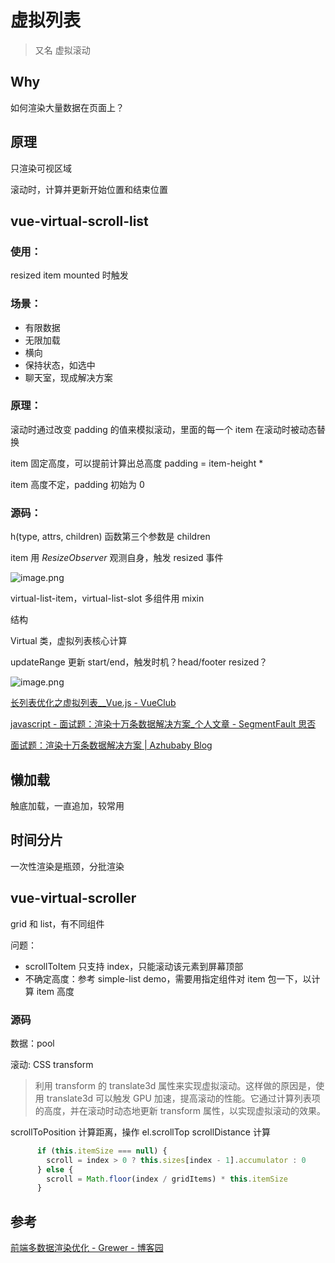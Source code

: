 # 虚拟列表

> 又名 虚拟滚动

## Why

如何渲染大量数据在页面上？

## 原理

只渲染可视区域

滚动时，计算并更新开始位置和结束位置

## vue-virtual-scroll-list

### 使用：
resized  item mounted 时触发

### 场景：

- 有限数据
- 无限加载
- 横向
- 保持状态，如选中
- 聊天室，现成解决方案

### 原理：

滚动时通过改变 padding 的值来模拟滚动，里面的每一个 item 在滚动时被动态替换

item 固定高度，可以提前计算出总高度 padding =  item-height * 

item 高度不定，padding 初始为 0

### 源码：

h(type, attrs, children) 函数第三个参数是 children

item 用 _ResizeObserver_ 观测自身，触发 resized 事件

![image.png](https://img.oaker.bid/?url=http://tva1.sinaimg.cn/large/4e5d3ea7ly1h7cmoka817j215e15sne6.jpg)

virtual-list-item，virtual-list-slot 多组件用 mixin 

结构

Virtual 类，虚拟列表核心计算

updateRange 更新 start/end，触发时机？head/footer resized？

![image.png](https://img.oaker.bid/?url=http://tva1.sinaimg.cn/large/4e5d3ea7ly1h7co3h80vnj20nq0ben0f.jpg)

[长列表优化之虚拟列表__Vue.js - VueClub](https://www.vue-js.com/topic/5f9789724590fe0031e5927c)

[javascript - 面试题：渲染十万条数据解决方案_个人文章 - SegmentFault 思否](https://segmentfault.com/a/1190000041415120)

[面试题：渲染十万条数据解决方案 | Azhubaby Blog](https://blog.azhubaby.com/2022/02/09/2022-02-09-%25E6%25B8%25B2%25E6%259F%2593%25E5%258D%2581%25E4%25B8%2587%25E6%259D%25A1%25E6%2595%25B0%25E6%258D%25AE%25E8%25A7%25A3%25E5%2586%25B3%25E6%2596%25B9%25E6%25A1%2588/)

## 懒加载

触底加载，一直追加，较常用

## 时间分片

一次性渲染是瓶颈，分批渲染

## vue-virtual-scroller

grid 和 list，有不同组件

问题：
- scrollToItem 只支持 index，只能滚动该元素到屏幕顶部
- 不确定高度：参考 simple-list demo，需要用指定组件对 item 包一下，以计算 item 高度

### 源码

数据：pool

滚动: CSS transform

> 利用 transform 的 translate3d 属性来实现虚拟滚动。这样做的原因是，使用 translate3d 可以触发 GPU 加速，提高滚动的性能。它通过计算列表项的高度，并在滚动时动态地更新 transform 属性，以实现虚拟滚动的效果。

scrollToPosition 计算距离，操作 el.scrollTop
scrollDistance 计算
```js
      if (this.itemSize === null) {
        scroll = index > 0 ? this.sizes[index - 1].accumulator : 0
      } else {
        scroll = Math.floor(index / gridItems) * this.itemSize
      }
```

## 参考

[前端多数据渲染优化 - Grewer - 博客园](https://www.cnblogs.com/Grewer/p/16084947.html)